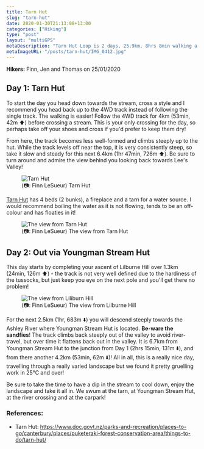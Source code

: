 ```yaml
---
title: Tarn Hut
slug: "tarn-hut"
date: 2020-01-30T21:13:08+13:00
categories: ["Hiking"]
type: "post"
layout: "multiGPS"
metaDescription: "Tarn Hut Loop is 2 days, 25.9km, 8hrs 8min walking a very pretty tarn in some very epic country nestled behind Ashley Gorge."
metaImageURL: "/posts/tarn-hut/IMG_0412.jpg"
---
```


__Hikers:__ Finn, Jen and Thomas on 25/01/2020

## Day 1: Tarn Hut

<div id="Day_1_Tarn_Hut"></div>

To start the day you head down towards the stream, cross a style and I recommend you head back up to the 4WD track instead of following the single track. The walking is easier! Follow the 4WD track for 4km (53min, 42m ⬆️) before crossing a stream. This is your only crossing for the day, so perhaps take off your shoes and cross if you'd prefer to keep them dry!

From here, the track becomes less well-formed and climbs steeply up to the hut. While the track levels off near the top, it is very consistently steep, so take it slow and steady for this next 6.4km (1hr 47min, 726m ⬆️). Be sure to turn around and admire the view behind you looking back towards Lee's Valley!

<figure>
  <img src="/posts/tarn-hut/IMG_3309.jpg" alt="Tarn Hut"/>
  <figcaption>(📷: Finn LeSueur) Tarn Hut</figcaption>
</figure>

[Tarn Hut](https://www.doc.govt.nz/parks-and-recreation/places-to-go/canterbury/places/puketeraki-forest-conservation-area/things-to-do/tarn-hut/) has 4 beds (2 bunks), a fireplace and a tarn for a water source. I would recommend boiling the water as it is not flowing, tends to be an off-colour and has floaties in it!

<figure>
  <img src="/posts/tarn-hut/IMG_3279.jpg" alt="The view from Tarn Hut"/>
  <figcaption>(📷: Finn LeSueur) The view from Tarn Hut</figcaption>
</figure>

## Day 2: Out via Youngman Stream Hut

<div id="Day_2_Out_via_Youngman_s_Stream_Hut"></div>

This day starts by completing your ascent of Lilburne Hill over 1.3km (24min, 126m ⬆️) - the track is not very well defined due to the hardiness of the tussocks, but just keep you eye on the next pole and you'll get there no problem!

<figure>
  <img src="/posts/tarn-hut/IMG_3323.jpg" alt="The view from Liliburn Hill"/>
  <figcaption>(📷: Finn LeSueur) The view from Lilburne Hill</figcaption>
</figure>

For the next 2.5km (1hr, 683m ⬇️) you will descend steeply towards the Ashley River where Youngman Stream Hut is located. __Be-ware the sandfies__! The track climbs back steeply out of the valley to avoid river-travel, but over time it flattens back out in the valley. It is 6.7km from Youngman Stream Hut to the junction from Day 1 (2hrs 15min, 131m ⬇️), and from there another 4.2km (53min, 62m ⬇️)! All in all, this is a really nice day, travelling through a really varied landscape but we found it pretty gruelling work in 25℃ and over!

Be sure to take the time to have a dip in the stream to cool down, enjoy the landscape and take it all in. We swum at the tarn, at Youngman Stream Hut, at the river crossing and at the carpark!

### References:

- Tarn Hut: https://www.doc.govt.nz/parks-and-recreation/places-to-go/canterbury/places/puketeraki-forest-conservation-area/things-to-do/tarn-hut/